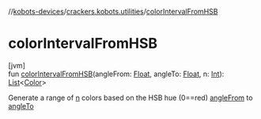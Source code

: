 //[kobots-devices](../../index.md)/[crackers.kobots.utilities](index.md)/[colorIntervalFromHSB](color-interval-from-h-s-b.md)

# colorIntervalFromHSB

[jvm]\
fun [colorIntervalFromHSB](color-interval-from-h-s-b.md)(angleFrom: [Float](https://kotlinlang.org/api/latest/jvm/stdlib/kotlin/-float/index.html), angleTo: [Float](https://kotlinlang.org/api/latest/jvm/stdlib/kotlin/-float/index.html), n: [Int](https://kotlinlang.org/api/latest/jvm/stdlib/kotlin/-int/index.html)): [List](https://kotlinlang.org/api/latest/jvm/stdlib/kotlin.collections/-list/index.html)&lt;[Color](https://docs.oracle.com/javase/8/docs/api/java/awt/Color.html)&gt;

Generate a range of [n](color-interval-from-h-s-b.md) colors based on the HSB hue (0==red) [angleFrom](color-interval-from-h-s-b.md) to [angleTo](color-interval-from-h-s-b.md)
